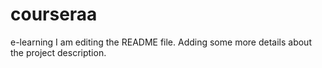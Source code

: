 # courseraa
e-learning
I am editing the README file. Adding some more details about the project description.

